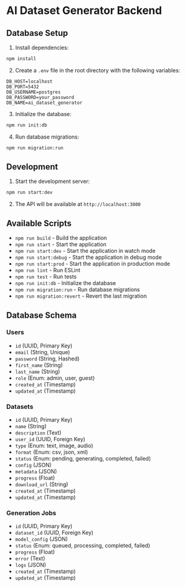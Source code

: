 # AI Dataset Generator Backend

## Database Setup

1. Install dependencies:
```bash
npm install
```

2. Create a `.env` file in the root directory with the following variables:
```env
DB_HOST=localhost
DB_PORT=5432
DB_USERNAME=postgres
DB_PASSWORD=your_password
DB_NAME=ai_dataset_generator
```

3. Initialize the database:
```bash
npm run init:db
```

4. Run database migrations:
```bash
npm run migration:run
```

## Development

1. Start the development server:
```bash
npm run start:dev
```

2. The API will be available at `http://localhost:3000`

## Available Scripts

- `npm run build` - Build the application
- `npm run start` - Start the application
- `npm run start:dev` - Start the application in watch mode
- `npm run start:debug` - Start the application in debug mode
- `npm run start:prod` - Start the application in production mode
- `npm run lint` - Run ESLint
- `npm run test` - Run tests
- `npm run init:db` - Initialize the database
- `npm run migration:run` - Run database migrations
- `npm run migration:revert` - Revert the last migration

## Database Schema

### Users
- `id` (UUID, Primary Key)
- `email` (String, Unique)
- `password` (String, Hashed)
- `first_name` (String)
- `last_name` (String)
- `role` (Enum: admin, user, guest)
- `created_at` (Timestamp)
- `updated_at` (Timestamp)

### Datasets
- `id` (UUID, Primary Key)
- `name` (String)
- `description` (Text)
- `user_id` (UUID, Foreign Key)
- `type` (Enum: text, image, audio)
- `format` (Enum: csv, json, xml)
- `status` (Enum: pending, generating, completed, failed)
- `config` (JSON)
- `metadata` (JSON)
- `progress` (Float)
- `download_url` (String)
- `created_at` (Timestamp)
- `updated_at` (Timestamp)

### Generation Jobs
- `id` (UUID, Primary Key)
- `dataset_id` (UUID, Foreign Key)
- `model_config` (JSON)
- `status` (Enum: queued, processing, completed, failed)
- `progress` (Float)
- `error` (Text)
- `logs` (JSON)
- `created_at` (Timestamp)
- `updated_at` (Timestamp) 